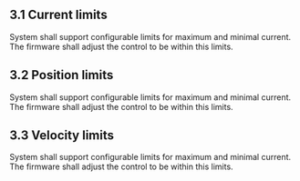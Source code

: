 
## 3.1 Current limits

System shall support configurable limits for maximum and minimal current.
The firmware shall adjust the control to be within this limits.

## 3.2 Position limits

System shall support configurable limits for maximum and minimal current.
The firmware shall adjust the control to be within this limits.

## 3.3 Velocity limits

System shall support configurable limits for maximum and minimal current.
The firmware shall adjust the control to be within this limits.
